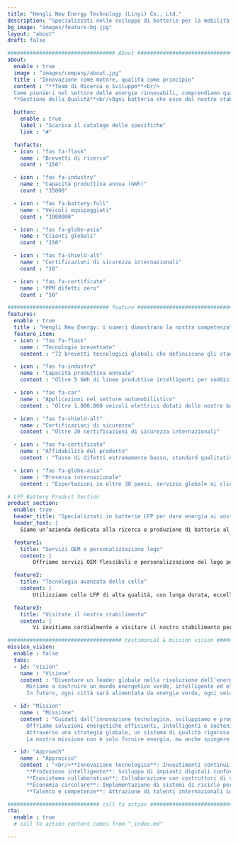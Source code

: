 ```yaml
---
title: "Hengli New Energy Technology (Linyi) Co., Ltd."
description: "Specializzati nello sviluppo di batterie per la mobilità elettrica, guidiamo la rivoluzione dell’energia verde con prodotti sicuri ed efficienti"
bg_image: "images/feature-bg.jpg"
layout: "about"
draft: false

################################## About #####################################
about:
  enable : true
  image : "images/company/about.jpg"
  title : "Innovazione come motore, qualità come principio"
  content : "**Team di Ricerca e Sviluppo**<br/>
  Come pionieri nel settore delle energie rinnovabili, comprendiamo quanto le tecnologie chiave siano fondamentali per la competitività dei prodotti. La nostra azienda dispone di un forte team di R&S composto da esperti del settore, impegnato nell’innovazione delle tecnologie avanzate delle batterie al litio. Con proprietà intellettuali indipendenti e numerosi brevetti, assicuriamo che i nostri prodotti siano sempre all'avanguardia.<br/>
  **Gestione della Qualità**<br/>Ogni batteria che esce dal nostro stabilimento rappresenta il nostro impegno per la qualità. Abbiamo implementato un sistema di gestione qualità rigoroso: dall'approvvigionamento delle materie prime, alla selezione delle celle, all'assemblaggio e ai test finali, ogni fase è controllata con precisione per garantire prodotti sicuri, performanti e affidabili."

  button:
    enable : true
    label : "Scarica il catalogo delle specifiche"
    link : "#"

  funfacts:
  - icon : "fas fa-flask"
    name : "Brevetti di ricerca"
    count : "150"

  - icon : "fas fa-industry"
    name : "Capacità produttiva annua (GWh)"
    count : "35000"

  - icon : "fas fa-battery-full"
    name : "Veicoli equipaggiati"
    count : "1000000"

  - icon : "fas fa-globe-asia"
    name : "Clienti globali"
    count : "150"

  - icon : "fas fa-shield-alt"
    name : "Certificazioni di sicurezza internazionali"
    count : "18"

  - icon : "fas fa-certificate"
    name : "PPM difetti zero"
    count : "50"

################################ feature #####################################
features:
  enable : true
  title : "Hengli New Energy: i numeri dimostrano la nostra competenza"
  feature_item:
  - icon : "fas fa-flask"
    name : "Tecnologie brevettate"
    content : "72 brevetti tecnologici globali che definiscono gli standard del settore"

  - icon : "fas fa-industry"
    name : "Capacità produttiva annuale"
    content : "Oltre 5 GWh di linee produttive intelligenti per soddisfare il mercato globale"

  - icon : "fas fa-car"
    name : "Applicazioni nel settore automobilistico"
    content : "Oltre 1.000.000 veicoli elettrici dotati delle nostre batterie"

  - icon : "fas fa-shield-alt"
    name : "Certificazioni di sicurezza"
    content : "Oltre 20 certificazioni di sicurezza internazionali"

  - icon : "fas fa-certificate"
    name : "Affidabilità del prodotto"
    content : "Tasso di difetti estremamente basso, standard qualitativi leader nel settore"

  - icon : "fas fa-globe-asia"
    name : "Presenza internazionale"
    content : "Esportazioni in oltre 30 paesi, servizio globale ai clienti"

# LFP Battery Product Section
product_section:
  enable: true
  header_title: "Specializzati in batterie LFP per dare energia ai vostri prodotti"
  header_text: |
    Siamo un’azienda dedicata alla ricerca e produzione di batterie al litio ferro fosfato (LFP) di alta qualità. Con tecnologie avanzate e un rigoroso controllo qualità, forniamo soluzioni energetiche sicure, affidabili e di lunga durata per vari settori.

  feature1:
    title: "Servizi OEM e personalizzazione logo"
    content: |
        Offriamo servizi OEM flessibili e personalizzazione del logo per valorizzare l’identità del vostro marchio.

  feature2:
    title: "Tecnologia avanzata delle celle"
    content: |
        Utilizziamo celle LFP di alta qualità, con lunga durata, eccellente sicurezza, ampia tolleranza termica e alta densità energetica.

  feature3:
    title: "Visitate il nostro stabilimento"
    content: |
        Vi invitiamo cordialmente a visitare il nostro stabilimento per conoscere da vicino i nostri processi produttivi e la nostra competenza tecnologica.

#################################### testimonial & mission vision #######################################
mission_vision:
  enable : false
  tabs:
  - id: "vision"
    name : "Visione"
    content : "Diventare un leader globale nella rivoluzione dell’energia, promuovendo un futuro a zero emissioni grazie a continue innovazioni nelle batterie di potenza.  
      Miriamo a costruire un mondo energetico verde, intelligente ed efficiente: un motore per la mobilità elettrica, lo stoccaggio intelligente e lo sviluppo sostenibile dell’umanità.  
      In futuro, ogni città sarà alimentata da energia verde, ogni veicolo elettrico sarà dotato delle nostre batterie ad alte prestazioni, ogni casa avrà accesso a sistemi di accumulo sicuri, puliti e intelligenti. Con una visione globale e una solida base tecnologica, guideremo la transizione dai combustibili fossili alle energie rinnovabili, per un’armonia tra uomo e natura."

  - id: "Mission"
    name : "Missione"
    content : "Guidati dall’innovazione tecnologica, sviluppiamo e produciamo sistemi di batterie al litio sicuri, affidabili e ad alte prestazioni.  
      Offriamo soluzioni energetiche efficienti, intelligenti e sostenibili per veicoli elettrici, accumulo industriale e domestico.  
      Attraverso una strategia globale, un sistema di qualità rigoroso e l’innovazione congiunta con i clienti, costruiamo un marchio energetico competitivo a livello internazionale – per favorire la transizione verso la mobilità elettrica, la decarbonizzazione e le reti intelligenti.  
      La nostra missione non è solo fornire energia, ma anche spingere il mondo verso un futuro più ecologico e sostenibile."

  - id: "Approach"
    name : "Approccio"
    content : "<br/>**Innovazione tecnologica**: Investimenti continui nella R&S focalizzati su batterie allo stato solido, ricarica rapida ad alta potenza, avvio a basse temperature e gestione termica per migliorare densità energetica e sicurezza.<br>
      **Produzione intelligente**: Sviluppo di impianti digitali conformi agli standard Industria 4.0, con tracciabilità, automazione e qualità garantita in ogni fase.<br>
      **Ecosistema collaborativo**: Collaborazione con costruttori di veicoli elettrici, integratori di sistemi di accumulo e aziende elettriche per costruire una catena del valore sostenibile e interconnessa.<br>
      **Economia circolare**: Implementazione di sistemi di riciclo per il recupero efficiente delle batterie usate e il riutilizzo dei materiali con un tasso superiore al 95 %.<br>
      **Talento e competenze**: Attrazione di talenti internazionali in elettrochimica, controllo elettronico e produzione intelligente per costruire un team diversificato, innovativo e all’avanguardia."

############################# call to action #################################
cta:
  enable : true
  # call to action content comes from "_index.md"

---
```

